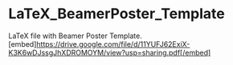 # LaTeX_BeamerPoster_Template
LaTeX file with Beamer Poster Template.
[embed]https://drive.google.com/file/d/11YUFJ62ExiX-K3K6wDJssgJhXDROMOYM/view?usp=sharing.pdf[/embed]
